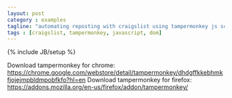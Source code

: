 ```yaml
---
layout: post
category : examples
tagline: "automating reposting with craigslist using tampermonkey js scripting"
tags : [craigslist, tampermonkey, javascript, dom]
---
```

{% include JB/setup %}

Download tampermonkey for chrome: https://chrome.google.com/webstore/detail/tampermonkey/dhdgffkkebhmkfjojejmpbldmpobfkfo?hl=en
Download tampermonkey for firefox: https://addons.mozilla.org/en-us/firefox/addon/tampermonkey/
